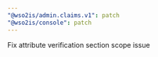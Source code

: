 ```yaml
---
"@wso2is/admin.claims.v1": patch
"@wso2is/console": patch
---
```


Fix attribute verification section scope issue
